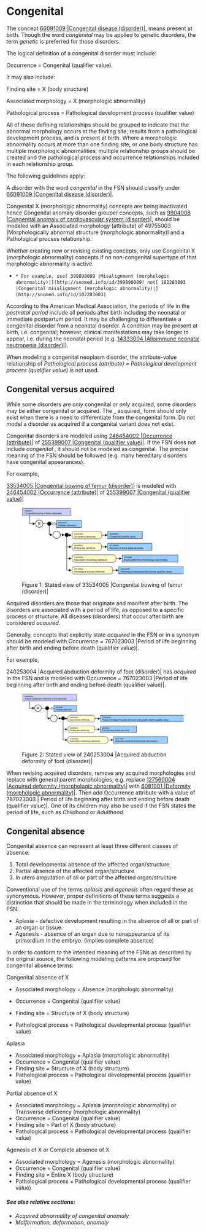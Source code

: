 # Congenital

The concept  [66091009 |Congenital disease (disorder)|](http://snomed.info/id/66091009), means present at birth. Though the word  _congenital_ may be applied to genetic disorders, the term  _genetic_ is preferred for those disorders. 

The logical definition of a congenital disorder must include:

Occurrence = Congenital (qualifier value).

It may also include:

Finding site = X (body structure)

Associated morphology = X (morphologic abnormality)

Pathological process = Pathological development process (qualifier value)

All of these defining relationships should be grouped to indicate that the abnormal morphology occurs at the finding site, results from a pathological development process, and is present at birth. Where a morphologic abnormality occurs at more than one finding site, or one body structure has multiple morphologic abnormalities, multiple relationship groups should be created and the pathological process and occurrence relationships included in each relationship group.

The following guidelines apply:

A disorder with the word  _congenital_ in the FSN should classify under [66091009 |Congenital disease (disorder)|](http://snomed.info/id/66091009). 

Congenital X (morphologic abnormality) concepts are being inactivated hence Congenital anomaly disorder grouper concepts, such as  [9904008 |Congenital anomaly of cardiovascular system (disorder)|](http://snomed.info/id/9904008), should be modeled with an Associated morphology (attribute) of 49755003 |Morphologically abnormal structure (morphologic abnormality)I and a Pathological process relationship. 

Whether creating new or revising existing concepts, only use Congenital X (morphologic abnormality) concepts if no non-congenital supertype of that morphologic abnormality is active.  

  *     * For example, use[ 399898009 |Misalignment (morphologic abnormality)|](http://snomed.info/id/399898009) not[ 102283003 |Congenital misalignment (morphologic abnormality)|](http://snomed.info/id/102283003)

According to the American Medical Association, the periods of life in the  _postnatal period_ include all periods after birth including the neonatal or immediate postpartum period. It may be challenging to differentiate a congenital disorder from a neonatal disorder. A condition may be present at birth, i.e. congenital; however, clinical manifestations may take longer to appear, i.e. during the neonatal period (e.g. [14333004 |Alloimmune neonatal neutropenia (disorder)|](http://snomed.info/id/14333004)).

When modeling a congenital neoplasm disorder, the attribute-value relationship of _Pathological process (attribute) = Pathological development process (qualifier value)_ is not used.

## Congenital versus acquired

While some disorders are _only_ congenital or _only_ acquired, some disorders may be _either_ congenital or acquired. The _ acquired_ form should only exist when there is a need to differentiate from the congenital form. Do not model a disorder as acquired if a congenital variant does not exist. 

Congenital disorders are modeled using [246454002 |Occurrence (attribute)|](http://snomed.info/id/246454002) of [255399007 |Congenital (qualifier value)|](http://snomed.info/id/255399007). If the FSN does not include  _congenital_ , it should not be modeled as congenital. The precise meaning of the FSN should be followed (e.g. many hereditary disorders have congenital appearances).

For example,

[33534005 |Congenital bowing of femur (disorder)|](http://snomed.info/id/33534005) is modeled with [246454002 |Occurrence (attribute)|](http://snomed.info/id/246454002) of  [255399007 |Congenital (qualifier value)|](http://snomed.info/id/255399007)

<figure><img src="images/174690519.png" alt="" title=""><figcaption><p>Figure 1: Stated view of 33534005 |Congenital bowing of femur (disorder)|</p></figcaption></figure>

  

  

  

Acquired disorders are those that originate and manifest after birth. The disorders are associated with a period of life, as opposed to a specific process or structure. All diseases (disorders) that occur after birth are considered  _acquired_. 

Generally, concepts that explicitly state  _acquired_ in the FSN or in a synonym should be modeled with Occurrence = 767023003 |Period of life beginning after birth and ending before death (qualifier value)|.

For example,

240253004 |Acquired abduction deformity of foot (disorder)| has _acquired_ in the FSN and is modeled with Occurrence = 767023003 |Period of life beginning after birth and ending before death (qualifier value)|.

<figure><img src="images/174690518.png" alt="" title=""><figcaption><p>Figure 2: Stated view of 240253004 |Acquired abduction deformity of foot (disorder)|</p></figcaption></figure>

  

When revising acquired disorders, remove any acquired morphologies and replace with general parent morphologies, e.g. replace  [127560004 |Acquired deformity (morphologic abnormality)|](http://snomed.info/id/127560004) with  [6081001 |Deformity (morphologic abnormality)|](http://snomed.info/id/6081001). Then add Occurrence attribute with a value of 767023003 | Period of life beginning after birth and ending before death (qualifier value)|. One of its children may also be used if the FSN states the period of life, such as  _Childhood_ or  _Adulthood_.

## Congenital absence

Congenital absence can represent at least three different classes of absence:

  1. Total developmental absence of the affected organ/structure
  2. Partial absence of the affected organ/structure
  3. In utero amputation of all or part of the affected organ/structure

Conventional use of the terms _aplasia_ and _agenesis_ often regard these as synonymous. However, proper definitions of these terms suggests a distinction that should be made in the terminology when included in the FSN.

  * Aplasia - defective development resulting in the absence of all or part of an organ or tissue.
  * Agenesis - absence of an organ due to nonappearance of its primordium in the embryo. (implies complete absence)

In order to conform to the intended meaning of the FSNs as described by the original source, the following modeling patterns are proposed for congenital absence terms:

Congenital absence of X

  * Associated morphology = Absence (morphologic abnormality)

  * Occurrence = Congenital (qualifier value)

  * Finding site = Structure of X (body structure)

  * Pathological process = Pathological developmental process (qualifier value)

Aplasia

  * Associated morphology = Aplasia (morphologic abnormality)
  * Occurrence = Congenital (qualifier value)
  * Finding site = Structure of X (body structure)
  * Pathological process = Pathological developmental process (qualifier value)

Partial absence of X

  * Associated morphology = Aplasia (morphologic abnormality) or Transverse deficiency (morphologic abnormality)
  * Occurrence = Congenital (qualifier value)
  * Finding site = Part of X (body structure)
  * Pathological process = Pathological developmental process (qualifier value)

Agenesis of X or Complete absence of X 

  * Associated morphology = Agenesis (morphologic abnormality)
  * Occurrence = Congenital (qualifier value)
  * Finding site = Entire X (body structure)
  * Pathological process = Pathological developmental process (qualifier value)

#### _See also relative sections:_

  * _Acquired abnormality of congenital anomaly_
  *  _Malformation, deformation, anomaly_

  

